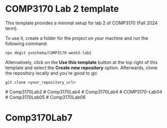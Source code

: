 # COMP3170 Lab 2 template

This template provides a minimal setup for lab 2 of COMP3170 (Fall 2024 term).

To use it, create a folder for the project on your machine and run the following command:

```
npx degit yveshema/COMP3170-week3-lab2
```

Alternatively, click on the **Use this template** button at the top right of this template and select the **Create new repository** option.
Afterwards, clone the repository locally and you're good to go:

```
git clone <your_repository_url>
```
#   C o m p 3 1 7 0 L a b 2  
 #   C o m p 3 1 7 0 L a b 4  
 #   C o m p 3 1 7 0 L a b 4  
 #   C O M P 3 1 7 0 - L a b 0 4  
 #   C o m p 3 1 7 0 L a b 0 5  
 # Comp3170Lab06
# Comp3170Lab7
